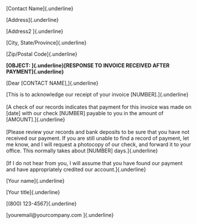 [Contact Name]{.underline}

[Address]{.underline}

[Address2 ]{.underline}

[City, State/Province]{.underline}

[Zip/Postal Code]{.underline}

**[OBJECT: ]{.underline}[RESPONSE TO INVOICE RECEIVED AFTER
PAYMENT]{.underline}**

[Dear \[CONTACT NAME\],]{.underline}

[This is to acknowledge our receipt of your invoice
\[NUMBER\].]{.underline}\
\
[A check of our records indicates that payment for this invoice was made
on \[date\] with our check \[NUMBER\] payable to you in the amount of
\[AMOUNT\].]{.underline}\
\
[Please review your records and bank deposits to be sure that you have
not received our payment. If you are still unable to find a record of
payment, let me know, and I will request a photocopy of our check, and
forward it to your office. This normally takes about \[NUMBER\]
days.]{.underline}\
\
[If I do not hear from you, I will assume that you have found our
payment and have appropriately credited our account.]{.underline}

[Your name]{.underline}

[Your title]{.underline}

[(800) 123-4567]{.underline}

[youremail\@yourcompany.com ]{.underline}
